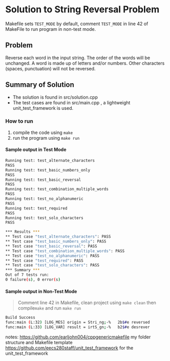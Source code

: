 # Solution to String Reversal Problem
Makefile sets `TEST_MODE`  by default, comment `TEST_MODE` in line 42 of MakeFile to run program in non-test mode.

## Problem
Reverse each word in the input string. The order of the words will be unchanged.
A word is made up of letters and/or numbers. Other characters (spaces, punctuation) will not be reversed.

## Summary of Solution
- The solution is found in src/solution.cpp
- The test cases are found in src/main.cpp , a lightweight unit_test_framework is used. 

### How to run
1. compile the code using `make`
2. run the program using `make run`

#### Sample output in Test Mode
```bash
Running test: test_alternate_characters
PASS
Running test: test_basic_numbers_only
PASS
Running test: test_basic_reversal
PASS
Running test: test_combination_multiple_words
PASS
Running test: test_no_alphanumeric
PASS
Running test: test_required
PASS
Running test: test_solo_characters
PASS

*** Results ***
** Test case "test_alternate_characters": PASS
** Test case "test_basic_numbers_only": PASS
** Test case "test_basic_reversal": PASS
** Test case "test_combination_multiple_words": PASS
** Test case "test_no_alphanumeric": PASS
** Test case "test_required": PASS
** Test case "test_solo_characters": PASS
*** Summary ***
Out of 7 tests run:
0 failure(s), 0 error(s)

```

#### Sample output in Non-Test Mode
> Comment line 42 in Makefile,  clean project using `make clean` then compile`make` and run `make run`

```bash
Build Success
func:main (L:32) [LOG_MES] origin = Stri_ng;-%   2b$#e reversed
func:main (L:33) [LOG_VAR] result = irtS_gn;-%   b2$#e desrever
```

notes:
https://github.com/earljohn004/cppgenericmakefile my folder structure and Makefile template
https://github.com/eecs280staff/unit_test_framework for the unit_test_framework 
